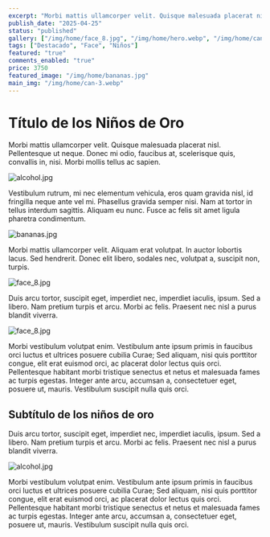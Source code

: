 ```yaml
---
excerpt: "Morbi mattis ullamcorper velit. Quisque malesuada placerat nisl. Pellentesque ut neque."
publish_date: "2025-04-25"
status: "published"
gallery: ["/img/home/face_8.jpg", "/img/home/hero.webp", "/img/home/can-3.webp"]
tags: ["Destacado", "Face", "Niños"]
featured: "true"
comments_enabled: "true"
price: 3750
featured_image: "/img/home/bananas.jpg"
main_img: "/img/home/can-3.webp"
---
```

# Título de los Niños de Oro

Morbi mattis ullamcorper velit. Quisque malesuada placerat nisl. Pellentesque ut neque. Donec mi odio, faucibus at, scelerisque quis, convallis in, nisi. Morbi mollis tellus ac sapien.

![alcohol.jpg](/img/home/alcohol.jpg)

Vestibulum rutrum, mi nec elementum vehicula, eros quam gravida nisl, id fringilla neque ante vel mi. Phasellus gravida semper nisi. Nam at tortor in tellus interdum sagittis. Aliquam eu nunc. Fusce ac felis sit amet ligula pharetra condimentum.

![bananas.jpg](/img/home/bananas.jpg)

Morbi mattis ullamcorper velit. Aliquam erat volutpat. In auctor lobortis lacus. Sed hendrerit. Donec elit libero, sodales nec, volutpat a, suscipit non, turpis.

![face_8.jpg](/img/home/face_8.jpg)

Duis arcu tortor, suscipit eget, imperdiet nec, imperdiet iaculis, ipsum. Sed a libero. Nam pretium turpis et arcu. Morbi ac felis. Praesent nec nisl a purus blandit viverra.

![face_8.jpg](/img/home/face_8.jpg)

Morbi vestibulum volutpat enim. Vestibulum ante ipsum primis in faucibus orci luctus et ultrices posuere cubilia Curae; Sed aliquam, nisi quis porttitor congue, elit erat euismod orci, ac placerat dolor lectus quis orci. Pellentesque habitant morbi tristique senectus et netus et malesuada fames ac turpis egestas. Integer ante arcu, accumsan a, consectetuer eget, posuere ut, mauris. Vestibulum suscipit nulla quis orci.

## Subtítulo de los niños de oro

Duis arcu tortor, suscipit eget, imperdiet nec, imperdiet iaculis, ipsum. Sed a libero. Nam pretium turpis et arcu. Morbi ac felis. Praesent nec nisl a purus blandit viverra.

![alcohol.jpg](/img/home/alcohol.jpg)

Morbi vestibulum volutpat enim. Vestibulum ante ipsum primis in faucibus orci luctus et ultrices posuere cubilia Curae; Sed aliquam, nisi quis porttitor congue, elit erat euismod orci, ac placerat dolor lectus quis orci. Pellentesque habitant morbi tristique senectus et netus et malesuada fames ac turpis egestas. Integer ante arcu, accumsan a, consectetuer eget, posuere ut, mauris. Vestibulum suscipit nulla quis orci.
